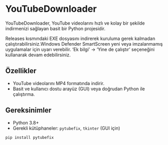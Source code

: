 # YouTubeDownloader

YouTubeDownloader, YouTube videolarını hızlı ve kolay bir şekilde indirmenizi sağlayan basit bir Python projesidir.  

Releases kısmındaki EXE dosyasını indirerek kuruluma gerek kalmadan çalıştırabilirsiniz.Windows Defender SmartScreen yeni veya imzalanmamış uygulamalar için uyarı verebilir. ‘Ek bilgi’ → ‘Yine de çalıştır’ seçeneğini kullanarak devam edebilirsiniz.

## Özellikler
- YouTube videolarını MP4 formatında indirir.
- Basit ve kullanıcı dostu arayüz (GUI) veya doğrudan Python ile çalıştırma.

## Gereksinimler
- Python 3.8+
- Gerekli kütüphaneler: `pytubefix`, `tkinter` (GUI için)

```bash
pip install pytubefix
